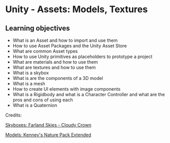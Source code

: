 # Unity - Assets: Models, Textures

## Learning objectives

- What is an Asset and how to import and use them
- How to use Asset Packages and the Unity Asset Store
- What are common Asset types
- How to use Unity primitives as placeholders to prototype a project
- What are materials and how to use them
- What are textures and how to use them
- What is a skybox
- What is are the components of a 3D model
- What is a mesh
- How to create UI elements with image components
- What is a Rigidbody and what is a Character Controller and what are the pros and cons of using each
- What is a Quaternion

Credits:

[Skyboxes: Farland Skies - Cloudy Crown](https://assetstore.unity.com/?q=Farland%20Skies%20-%20Cloudy%20Crown&orderBy=1)

[Models: Kenney's Nature Pack Extended](https://kenney.nl/assets/nature-pack-extended)
